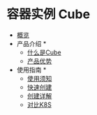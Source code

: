 # <div class="sidebar_title icon__uhost"> 容器实例 Cube</div>   <!-- 本行用于添加产品icon、中文名称、英文名称 -->

* [概览](/cube/README.md)
* 产品介绍
  * 
    * [什么是Cube](/cube/introduction/whatiscube.md)
    * [产品优势](/cube/introduction/advantages.md)
* 使用指南
  * 
    * [使用须知](/cube/userguide/before_start.md)
    * [快速创建](/cube/userguide/quick_start.md)
    * [创建详解](/cube/userguide/describe_create.md)
    * [对比K8S](/cube/userguide/from_k8s.md)

